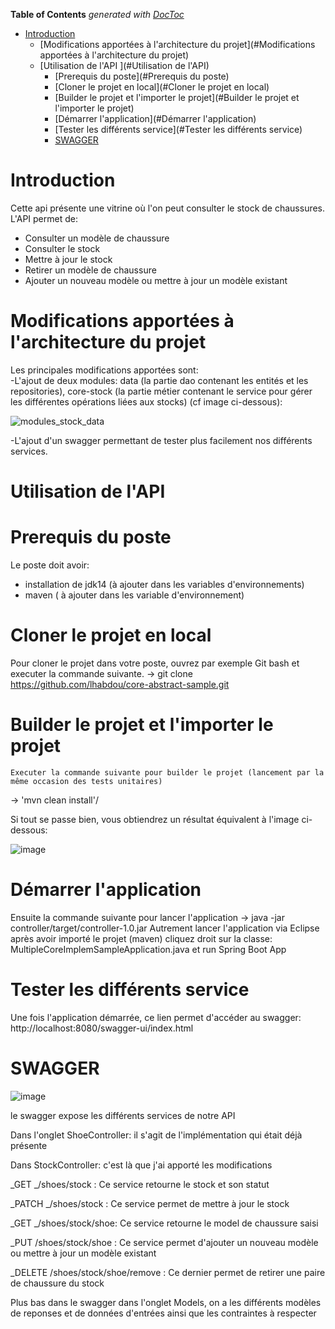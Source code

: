 <!-- START doctoc generated TOC please keep comment here to allow auto update -->
<!-- DON'T EDIT THIS SECTION, INSTEAD RE-RUN doctoc TO UPDATE -->
**Table of Contents**  *generated with [DocToc](https://github.com/thlorenz/doctoc)*

- [Introduction](#introduction)
  - [Modifications apportées à l'architecture du projet](#Modifications apportées à l'architecture du projet)
  - [Utilisation de l'API ](#Utilisation de l'API)
	  - [Prerequis du poste](#Prerequis du poste)
	  - [Cloner le projet en local](#Cloner le projet en local)
	  - [Builder le projet  et l'importer le projet](#Builder le projet  et l'importer le projet)
	  - [Démarrer l'application](#Démarrer l'application)
	  - [Tester les différents service](#Tester les différents service)
	  - [SWAGGER](#SWAGGER)


<!-- END doctoc generated TOC please keep comment here to allow auto update -->

# Introduction

Cette api présente une vitrine où l'on peut consulter le stock de chaussures. 
L'API permet de:  
- Consulter un modèle de chaussure
- Consulter le stock
- Mettre à jour le stock
- Retirer un modèle de chaussure
- Ajouter un nouveau modèle ou mettre à jour un modèle existant

# Modifications apportées à l'architecture du projet

Les principales modifications apportées sont:  
-L'ajout de deux modules: data (la partie dao contenant les entités et les repositories), core-stock (la partie métier contenant le service pour gérer les différentes opérations liées aux stocks)  (cf image ci-dessous):

![modules_stock_data](https://user-images.githubusercontent.com/23115746/117482424-a54fe880-af64-11eb-960b-f406d27f09c1.jpg)

-L'ajout d'un swagger permettant de tester plus facilement nos différents services.

# Utilisation de l'API 

# Prerequis du poste

Le poste doit avoir: 
 - installation de  jdk14 (à ajouter dans les variables d'environnements)
 - maven ( à ajouter dans les variable d'environnement)

# Cloner le projet en local 

  Pour cloner le projet dans votre poste, ouvrez par exemple Git bash et executer la commande suivante.
  -> git clone https://github.com/lhabdou/core-abstract-sample.git
  
# Builder le projet  et l'importer le projet
	Executer la commande suivante pour builder le projet (lancement par la même occasion des tests unitaires)
  -> 'mvn clean install'/
  
  Si tout se passe bien, vous obtiendrez un résultat équivalent à l'image ci-dessous:
  
  ![image](https://user-images.githubusercontent.com/23115746/117482351-89e4dd80-af64-11eb-8928-62030e04c10d.png)
  
# Démarrer l'application

  Ensuite la commande suivante pour lancer l'application
  -> java -jar controller/target/controller-1.0.jar
  Autrement lancer l'application via Eclipse après avoir importé le projet (maven)
  cliquez droit sur la classe: MultipleCoreImplemSampleApplication.java 
  et run Spring Boot App
 
# Tester les différents service

  Une fois l'application démarrée, ce lien permet d'accéder au swagger: http://localhost:8080/swagger-ui/index.html
  
  # SWAGGER
  
  ![image](https://user-images.githubusercontent.com/23115746/117482231-5dc95c80-af64-11eb-85fc-4d4c04281011.png)

  le swagger expose les différents services de notre API
  
  Dans l'onglet ShoeController: il s'agit de l'implémentation qui était déjà présente
  
  Dans StockController: c'est là que j'ai apporté les modifications 
  
_GET
_​/shoes​/stock : 
Ce service retourne le stock et son statut

_PATCH
_​/shoes​/stock : 
 Ce service permet de mettre à jour le stock
 
_GET
_​/shoes​/stock​/shoe: 
 Ce service retourne le model de chaussure saisi

_PUT
​/shoes​/stock​/shoe : 
 Ce service permet d'ajouter un nouveau modèle ou mettre à jour un modèle existant
 
 _DELETE
​/shoes​/stock​/shoe​/remove : 
 Ce dernier permet de retirer une paire de chaussure du stock
 
 Plus bas dans le swagger dans l'onglet Models, on a les différents modèles de reponses et de données d'entrées ainsi que les contraintes à respecter
  
